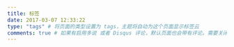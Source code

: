 ```yaml
---
title: 标签
date: 2017-03-07 12:33:22
type: "tags" # 将页面的类型设置为 tags，主题将自动为这个页面显示标签云
comments: true # 如果有启用多说 或者 Disqus 评论，默认页面也会带有评论。需要关闭的话，设置为 false
---
```

